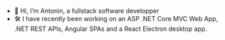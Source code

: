 - 👋 Hi, I’m Antonin, a fullstack software developper
- 🛠 I have recently been working on an ASP .NET Core MVC Web App, .NET REST APIs, Angular SPAs and a React Electron desktop app.

<!---
atosinin/atosinin is a ✨ special ✨ repository because its `README.md` (this file) appears on your GitHub profile.
You can click the Preview link to take a look at your changes.
- 👀 I’m interested in ...
- 🌱 I’m currently learning ...
- 💞️ I’m looking to collaborate on ...
- 📫 How to reach me ...
--->
